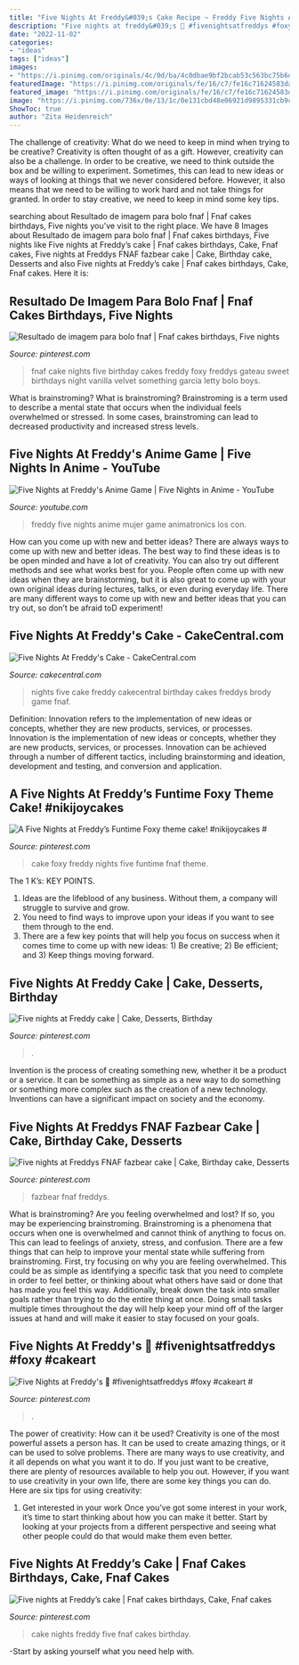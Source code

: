 ```yaml
---
title: "Five Nights At Freddy&#039;s Cake Recipe ~ Freddy Five Nights Anime Mujer Game Animatronics Los Con"
description: "Five nights at freddy&#039;s 🦊 #fivenightsatfreddys #foxy #cakeart #"
date: "2022-11-02"
categories:
- "ideas"
tags: ["ideas"]
images:
- "https://i.pinimg.com/originals/4c/0d/ba/4c0dbae9bf2bcab53c563bc75b6d1669.jpg"
featuredImage: "https://i.pinimg.com/originals/fe/16/c7/fe16c71624583da933e94d57e725e498.jpg"
featured_image: "https://i.pinimg.com/originals/fe/16/c7/fe16c71624583da933e94d57e725e498.jpg"
image: "https://i.pinimg.com/736x/0e/13/1c/0e131cbd48e06921d9895331cb9c0f27.jpg"
ShowToc: true
author: "Zita Heidenreich"
---
```



The challenge of creativity: What do we need to keep in mind when trying to be creative?
Creativity is often thought of as a gift. However, creativity can also be a challenge. In order to be creative, we need to think outside the box and be willing to experiment. Sometimes, this can lead to new ideas or ways of looking at things that we never considered before. However, it also means that we need to be willing to work hard and not take things for granted. In order to stay creative, we need to keep in mind some key tips.

	

		
searching about Resultado de imagem para bolo fnaf | Fnaf cakes birthdays, Five nights you've visit to the right place. We have 8 Images about Resultado de imagem para bolo fnaf | Fnaf cakes birthdays, Five nights like Five nights at Freddy’s cake | Fnaf cakes birthdays, Cake, Fnaf cakes, Five nights at Freddys FNAF fazbear cake | Cake, Birthday cake, Desserts and also Five nights at Freddy’s cake | Fnaf cakes birthdays, Cake, Fnaf cakes. Here it is:
		
    
## Resultado De Imagem Para Bolo Fnaf | Fnaf Cakes Birthdays, Five Nights

<img loading=lazy src="https://i.pinimg.com/originals/4e/5f/f0/4e5ff00c9b2cc6599bdab82a62995592.jpg" onerror="this.onerror=null;this.src='https://tse1.mm.bing.net/th?id=OIP.OseFsXnHpJQggqqMW-mzzQHaJ4&amp;pid=15.1';" alt="Resultado de imagem para bolo fnaf | Fnaf cakes birthdays, Five nights">

_Source: pinterest.com_

>fnaf cake nights five birthday cakes freddy foxy freddys gateau sweet birthdays night vanilla velvet something garcia letty bolo boys. 

	

What is brainstroming?
What is brainstroming? Brainstroming is a term used to describe a mental state that occurs when the individual feels overwhelmed or stressed. In some cases, brainstroming can lead to decreased productivity and increased stress levels.

    
## Five Nights At Freddy&#039;s Anime Game | Five Nights In Anime - YouTube

<img loading=lazy src="https://i.ytimg.com/vi/qjy6oSzWHjY/hqdefault.jpg" onerror="this.onerror=null;this.src='https://tse1.mm.bing.net/th?id=OIP.srLjDJV26behx3vIhrcC3wHaFj&amp;pid=15.1';" alt="Five Nights at Freddy&#039;s Anime Game | Five Nights in Anime - YouTube">

_Source: youtube.com_

>freddy five nights anime mujer game animatronics los con. 

	

How can you come up with new and better ideas?
There are always ways to come up with new and better ideas. The best way to find these ideas is to be open minded and have a lot of creativity. You can also try out different methods and see what works best for you. People often come up with new ideas when they are brainstorming, but it is also great to come up with your own original ideas during lectures, talks, or even during everyday life. There are many different ways to come up with new and better ideas that you can try out, so don’t be afraid toD experiment!

    
## Five Nights At Freddy&#039;s Cake - CakeCentral.com

<img loading=lazy src="https://cdn001.cakecentral.com/gallery/2017/02/900_five-nights-at-freddys-cake-50098x1Yqg.jpg" onerror="this.onerror=null;this.src='https://tse4.mm.bing.net/th?id=OIP.QjHXVVshUZXWIpEkyuTRfAHaIJ&amp;pid=15.1';" alt="Five Nights At Freddy&#039;s Cake - CakeCentral.com">

_Source: cakecentral.com_

>nights five cake freddy cakecentral birthday cakes freddys brody game fnaf. 

	

Definition: Innovation refers to the implementation of new ideas or concepts, whether they are new products, services, or processes.
Innovation is the implementation of new ideas or concepts, whether they are new products, services, or processes. Innovation can be achieved through a number of different tactics, including brainstorming and ideation, development and testing, and conversion and application.

    
## A Five Nights At Freddy’s Funtime Foxy Theme Cake! #nikijoycakes #

<img loading=lazy src="https://i.pinimg.com/736x/0e/13/1c/0e131cbd48e06921d9895331cb9c0f27.jpg" onerror="this.onerror=null;this.src='https://tse2.mm.bing.net/th?id=OIP.a2i1mmZHerlxClRl0MdbkQHaJL&amp;pid=15.1';" alt="A Five Nights at Freddy’s Funtime Foxy theme cake! #nikijoycakes #">

_Source: pinterest.com_

>cake foxy freddy nights five funtime fnaf theme. 

	

The 1 K’s: KEY POINTS.
1. Ideas are the lifeblood of any business. Without them, a company will struggle to survive and grow.
2. You need to find ways to improve upon your ideas if you want to see them through to the end.
3. There are a few key points that will help you focus on success when it comes time to come up with new ideas: 1) Be creative; 2) Be efficient; and 3) Keep things moving forward.

    
## Five Nights At Freddy Cake | Cake, Desserts, Birthday

<img loading=lazy src="https://i.pinimg.com/originals/fe/16/c7/fe16c71624583da933e94d57e725e498.jpg" onerror="this.onerror=null;this.src='https://tse1.mm.bing.net/th?id=OIP.q-Iy1ipxIm97Kb5FkZ0JuwHaJ4&amp;pid=15.1';" alt="Five nights at Freddy cake | Cake, Desserts, Birthday">

_Source: pinterest.com_

>. 

	

Invention is the process of creating something new, whether it be a product or a service. It can be something as simple as a new way to do something or something more complex such as the creation of a new technology. Inventions can have a significant impact on society and the economy.

    
## Five Nights At Freddys FNAF Fazbear Cake | Cake, Birthday Cake, Desserts

<img loading=lazy src="https://i.pinimg.com/originals/84/e0/39/84e03910eb23486ceecd7030b2dccb8d.jpg" onerror="this.onerror=null;this.src='https://tse3.mm.bing.net/th?id=OIP.5uEldORmWyD9yqNMp5kUnQHaJ4&amp;pid=15.1';" alt="Five nights at Freddys FNAF fazbear cake | Cake, Birthday cake, Desserts">

_Source: pinterest.com_

>fazbear fnaf freddys. 

	

What is brainstroming?
Are you feeling overwhelmed and lost? If so, you may be experiencing brainstroming. Brainstroming is a phenomena that occurs when one is overwhelmed and cannot think of anything to focus on. This can lead to feelings of anxiety, stress, and confusion. There are a few things that can help to improve your mental state while suffering from brainstroming. First, try focusing on why you are feeling overwhelmed. This could be as simple as identifying a specific task that you need to complete in order to feel better, or thinking about what others have said or done that has made you feel this way. Additionally, break down the task into smaller goals rather than trying to do the entire thing at once. Doing small tasks multiple times throughout the day will help keep your mind off of the larger issues at hand and will make it easier to stay focused on your goals.

    
## Five Nights At Freddy&#039;s 🦊 #fivenightsatfreddys #foxy #cakeart #

<img loading=lazy src="https://i.pinimg.com/originals/4c/0d/ba/4c0dbae9bf2bcab53c563bc75b6d1669.jpg" onerror="this.onerror=null;this.src='https://tse3.mm.bing.net/th?id=OIP.yANnvmfazXxOIwEBQZKvzQHaJQ&amp;pid=15.1';" alt="Five Nights at Freddy&#039;s 🦊 #fivenightsatfreddys #foxy #cakeart #">

_Source: pinterest.com_

>. 

	

The power of creativity: How can it be used?
Creativity is one of the most powerful assets a person has. It can be used to create amazing things, or it can be used to solve problems. There are many ways to use creativity, and it all depends on what you want it to do. If you just want to be creative, there are plenty of resources available to help you out. However, if you want to use creativity in your own life, there are some key things you can do. Here are six tips for using creativity: 
1. Get interested in your work
Once you’ve got some interest in your work, it’s time to start thinking about how you can make it better. Start by looking at your projects from a different perspective and seeing what other people could do that would make them even better.

    
## Five Nights At Freddy’s Cake | Fnaf Cakes Birthdays, Cake, Fnaf Cakes

<img loading=lazy src="https://i.pinimg.com/736x/67/30/ae/6730aea1fd691eb4e87bc52ff67d8655.jpg" onerror="this.onerror=null;this.src='https://tse1.mm.bing.net/th?id=OIP.gmKEw1_ThrymgLmiI5HqOwHaNJ&amp;pid=15.1';" alt="Five nights at Freddy’s cake | Fnaf cakes birthdays, Cake, Fnaf cakes">

_Source: pinterest.com_

>cake nights freddy five fnaf cakes birthday. 

	

-Start by asking yourself what you need help with.

